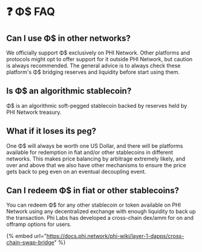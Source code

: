 # ❓ Φ$ FAQ

## Can I use Φ$ in other networks?

We officially support Φ$ exclusively on PHI Network. Other platforms and protocols might opt to offer support for it outside PHI Network, but caution is always recommended. The general advice is to always check these platform's Φ$ bridging reserves and liquidity before start using them.

## Is Φ$ an algorithmic stablecoin?

Φ$ is an algorithmic soft-pegged stablecoin backed by reserves held by PHI Network treasury.

## What if it loses its peg?

One Φ$ will always be worth one US Dollar, and there will be platforms available for redemption in fiat and/or other stablecoins in different networks. This makes price balancing by arbitrage extremely likely, and over and above that we also have other mechanisms to ensure the price gets back to peg even on an eventual decoupling event.



## Can I redeem Φ$ in fiat or other stablecoins?

You can redeem Φ$ for any other stablecoin or token available on PHI Network using any decentralized exchange with enough liquidity to back up the transaction. Phi Labs has developed a cross-chain dex/amm for on and offramp options for users.

{% embed url="https://docs.phi.network/phi-wiki/layer-1-dapps/cross-chain-swap-bridge" %}

